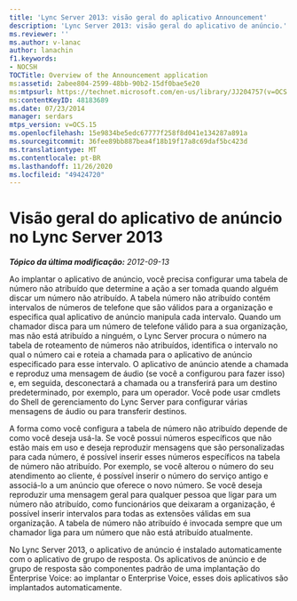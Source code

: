 ```yaml
---
title: 'Lync Server 2013: visão geral do aplicativo Announcement'
description: 'Lync Server 2013: visão geral do aplicativo de anúncio.'
ms.reviewer: ''
ms.author: v-lanac
author: lanachin
f1.keywords:
- NOCSH
TOCTitle: Overview of the Announcement application
ms:assetid: 2abee804-2599-48bb-90b2-15df0bae5e20
ms:mtpsurl: https://technet.microsoft.com/en-us/library/JJ204757(v=OCS.15)
ms:contentKeyID: 48183689
ms.date: 07/23/2014
manager: serdars
mtps_version: v=OCS.15
ms.openlocfilehash: 15e9834be5edc67777f258f8d041e134287a891a
ms.sourcegitcommit: 36fee89bb887bea4f18b19f17a8c69daf5bc423d
ms.translationtype: MT
ms.contentlocale: pt-BR
ms.lasthandoff: 11/26/2020
ms.locfileid: "49424720"
---
```

# <a name="overview-of-the-announcement-application-in-lync-server-2013"></a>Visão geral do aplicativo de anúncio no Lync Server 2013

<div data-xmlns="http://www.w3.org/1999/xhtml">

<div class="topic" data-xmlns="http://www.w3.org/1999/xhtml" data-msxsl="urn:schemas-microsoft-com:xslt" data-cs="https://msdn.microsoft.com/">

<div data-asp="https://msdn2.microsoft.com/asp">



</div>

<div id="mainSection">

<div id="mainBody">

<span> </span>

_**Tópico da última modificação:** 2012-09-13_

Ao implantar o aplicativo de anúncio, você precisa configurar uma tabela de número não atribuído que determine a ação a ser tomada quando alguém discar um número não atribuído. A tabela número não atribuído contém intervalos de números de telefone que são válidos para a organização e especifica qual aplicativo de anúncio manipula cada intervalo. Quando um chamador disca para um número de telefone válido para a sua organização, mas não está atribuído a ninguém, o Lync Server procura o número na tabela de roteamento de números não atribuídos, identifica o intervalo no qual o número cai e roteia a chamada para o aplicativo de anúncio especificado para esse intervalo. O aplicativo de anúncio atende a chamada e reproduz uma mensagem de áudio (se você a configurou para fazer isso) e, em seguida, desconectará a chamada ou a transferirá para um destino predeterminado, por exemplo, para um operador. Você pode usar cmdlets do Shell de gerenciamento do Lync Server para configurar várias mensagens de áudio ou para transferir destinos.

A forma como você configura a tabela de número não atribuído depende de como você deseja usá-la. Se você possui números específicos que não estão mais em uso e deseja reproduzir mensagens que são personalizadas para cada número, é possível inserir esses números específicos na tabela de número não atribuído. Por exemplo, se você alterou o número do seu atendimento ao cliente, é possível inserir o número do serviço antigo e associá-lo a um anúncio que oferece o novo número. Se você deseja reproduzir uma mensagem geral para qualquer pessoa que ligar para um número não atribuído, como funcionários que deixaram a organização, é possível inserir intervalos para todas as extensões válidas em sua organização. A tabela de número não atribuído é invocada sempre que um chamador liga para um número que não está atribuído atualmente.

No Lync Server 2013, o aplicativo de anúncio é instalado automaticamente com o aplicativo de grupo de resposta. Os aplicativos de anúncio e de grupo de resposta são componentes padrão de uma implantação do Enterprise Voice: ao implantar o Enterprise Voice, esses dois aplicativos são implantados automaticamente.

</div>

<span> </span>

</div>

</div>

</div>

